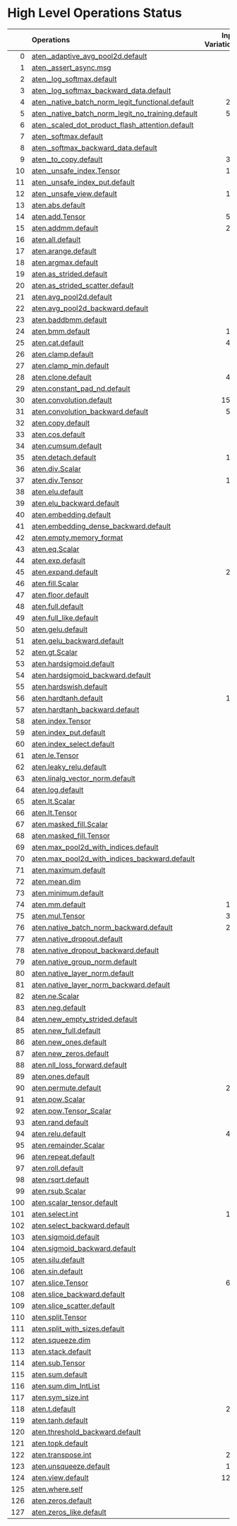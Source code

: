 # High Level Operations Status
|     | Operations                                                                                                           |   Input Variations |   Converted |   Removed |   Fallback | Completed   |   Score |
|----:|:---------------------------------------------------------------------------------------------------------------------|-------------------:|------------:|----------:|-----------:|:------------|--------:|
|   0 | [aten._adaptive_avg_pool2d.default](operations/aten._adaptive_avg_pool2d.default.md)                                 |                  1 |           0 |         1 |          0 | ✅          |    1    |
|   1 | [aten._assert_async.msg](operations/aten._assert_async.msg.md)                                                       |                  1 |           0 |         0 |          0 | ✘           |    0    |
|   2 | [aten._log_softmax.default](operations/aten._log_softmax.default.md)                                                 |                  2 |           0 |         1 |          0 | 🚧          |    0.5  |
|   3 | [aten._log_softmax_backward_data.default](operations/aten._log_softmax_backward_data.default.md)                     |                  1 |           0 |         0 |          0 | ✘           |    0    |
|   4 | [aten._native_batch_norm_legit_functional.default](operations/aten._native_batch_norm_legit_functional.default.md)   |                219 |           0 |         0 |          0 | ✘           |    0    |
|   5 | [aten._native_batch_norm_legit_no_training.default](operations/aten._native_batch_norm_legit_no_training.default.md) |                559 |         559 |         0 |          0 | ✅          |    1    |
|   6 | [aten._scaled_dot_product_flash_attention.default](operations/aten._scaled_dot_product_flash_attention.default.md)   |                 35 |           0 |         0 |          0 | ✘           |    0    |
|   7 | [aten._softmax.default](operations/aten._softmax.default.md)                                                         |                 78 |          45 |         0 |          0 | 🚧          |    0.58 |
|   8 | [aten._softmax_backward_data.default](operations/aten._softmax_backward_data.default.md)                             |                  8 |           0 |         0 |          0 | ✘           |    0    |
|   9 | [aten._to_copy.default](operations/aten._to_copy.default.md)                                                         |                301 |          98 |         9 |          0 | 🚧          |    0.36 |
|  10 | [aten._unsafe_index.Tensor](operations/aten._unsafe_index.Tensor.md)                                                 |                144 |           0 |         8 |          0 | 🚧          |    0.06 |
|  11 | [aten._unsafe_index_put.default](operations/aten._unsafe_index_put.default.md)                                       |                 18 |           0 |         0 |          0 | ✘           |    0    |
|  12 | [aten._unsafe_view.default](operations/aten._unsafe_view.default.md)                                                 |                133 |         127 |         0 |          0 | 🚧          |    0.95 |
|  13 | [aten.abs.default](operations/aten.abs.default.md)                                                                   |                  2 |           0 |         0 |          0 | ✘           |    0    |
|  14 | [aten.add.Tensor](operations/aten.add.Tensor.md)                                                                     |                554 |         383 |         3 |          0 | 🚧          |    0.7  |
|  15 | [aten.addmm.default](operations/aten.addmm.default.md)                                                               |                292 |         236 |         0 |          0 | 🚧          |    0.81 |
|  16 | [aten.all.default](operations/aten.all.default.md)                                                                   |                  1 |           0 |         0 |          1 | ✘           |    0    |
|  17 | [aten.arange.default](operations/aten.arange.default.md)                                                             |                  4 |           0 |         0 |          0 | ✘           |    0    |
|  18 | [aten.argmax.default](operations/aten.argmax.default.md)                                                             |                  3 |           0 |         0 |          0 | ✘           |    0    |
|  19 | [aten.as_strided.default](operations/aten.as_strided.default.md)                                                     |                 20 |          20 |         0 |          0 | ✅          |    1    |
|  20 | [aten.as_strided_scatter.default](operations/aten.as_strided_scatter.default.md)                                     |                 12 |           0 |         0 |          0 | ✘           |    0    |
|  21 | [aten.avg_pool2d.default](operations/aten.avg_pool2d.default.md)                                                     |                 16 |           0 |         0 |          0 | ✘           |    0    |
|  22 | [aten.avg_pool2d_backward.default](operations/aten.avg_pool2d_backward.default.md)                                   |                  8 |           0 |         0 |          0 | ✘           |    0    |
|  23 | [aten.baddbmm.default](operations/aten.baddbmm.default.md)                                                           |                  3 |           0 |         0 |          0 | ✘           |    0    |
|  24 | [aten.bmm.default](operations/aten.bmm.default.md)                                                                   |                165 |         102 |         0 |          0 | 🚧          |    0.62 |
|  25 | [aten.cat.default](operations/aten.cat.default.md)                                                                   |                421 |         356 |        11 |          0 | 🚧          |    0.87 |
|  26 | [aten.clamp.default](operations/aten.clamp.default.md)                                                               |                 23 |          23 |         0 |          0 | ✅          |    1    |
|  27 | [aten.clamp_min.default](operations/aten.clamp_min.default.md)                                                       |                  9 |           0 |         9 |          0 | ✅          |    1    |
|  28 | [aten.clone.default](operations/aten.clone.default.md)                                                               |                437 |         333 |         0 |          0 | 🚧          |    0.76 |
|  29 | [aten.constant_pad_nd.default](operations/aten.constant_pad_nd.default.md)                                           |                 66 |          41 |         0 |          0 | 🚧          |    0.62 |
|  30 | [aten.convolution.default](operations/aten.convolution.default.md)                                                   |               1553 |        1469 |         0 |          0 | 🚧          |    0.95 |
|  31 | [aten.convolution_backward.default](operations/aten.convolution_backward.default.md)                                 |                570 |           0 |         0 |          0 | ✘           |    0    |
|  32 | [aten.copy.default](operations/aten.copy.default.md)                                                                 |                 12 |           0 |         0 |          0 | ✘           |    0    |
|  33 | [aten.cos.default](operations/aten.cos.default.md)                                                                   |                  3 |           1 |         0 |          0 | 🚧          |    0.33 |
|  34 | [aten.cumsum.default](operations/aten.cumsum.default.md)                                                             |                  8 |           1 |         0 |          0 | 🚧          |    0.12 |
|  35 | [aten.detach.default](operations/aten.detach.default.md)                                                             |                120 |           0 |       113 |          0 | 🚧          |    0.94 |
|  36 | [aten.div.Scalar](operations/aten.div.Scalar.md)                                                                     |                 22 |           0 |         0 |          0 | ✘           |    0    |
|  37 | [aten.div.Tensor](operations/aten.div.Tensor.md)                                                                     |                128 |          89 |         2 |          0 | 🚧          |    0.71 |
|  38 | [aten.elu.default](operations/aten.elu.default.md)                                                                   |                  1 |           1 |         0 |          0 | ✅          |    1    |
|  39 | [aten.elu_backward.default](operations/aten.elu_backward.default.md)                                                 |                  1 |           0 |         0 |          0 | ✘           |    0    |
|  40 | [aten.embedding.default](operations/aten.embedding.default.md)                                                       |                 93 |          55 |         0 |          0 | 🚧          |    0.59 |
|  41 | [aten.embedding_dense_backward.default](operations/aten.embedding_dense_backward.default.md)                         |                  3 |           0 |         0 |          0 | ✘           |    0    |
|  42 | [aten.empty.memory_format](operations/aten.empty.memory_format.md)                                                   |                  1 |           0 |         0 |          0 | ✘           |    0    |
|  43 | [aten.eq.Scalar](operations/aten.eq.Scalar.md)                                                                       |                 13 |           9 |         0 |          0 | 🚧          |    0.69 |
|  44 | [aten.exp.default](operations/aten.exp.default.md)                                                                   |                 10 |           8 |         0 |          0 | 🚧          |    0.8  |
|  45 | [aten.expand.default](operations/aten.expand.default.md)                                                             |                291 |          64 |       144 |          0 | 🚧          |    0.71 |
|  46 | [aten.fill.Scalar](operations/aten.fill.Scalar.md)                                                                   |                  7 |           0 |         0 |          0 | ✘           |    0    |
|  47 | [aten.floor.default](operations/aten.floor.default.md)                                                               |                  1 |           1 |         0 |          0 | ✅          |    1    |
|  48 | [aten.full.default](operations/aten.full.default.md)                                                                 |                 10 |           5 |         1 |          0 | 🚧          |    0.6  |
|  49 | [aten.full_like.default](operations/aten.full_like.default.md)                                                       |                  6 |           0 |         0 |          0 | ✘           |    0    |
|  50 | [aten.gelu.default](operations/aten.gelu.default.md)                                                                 |                 55 |          44 |         0 |          0 | 🚧          |    0.8  |
|  51 | [aten.gelu_backward.default](operations/aten.gelu_backward.default.md)                                               |                 10 |           0 |         0 |          0 | ✘           |    0    |
|  52 | [aten.gt.Scalar](operations/aten.gt.Scalar.md)                                                                       |                  3 |           0 |         0 |          0 | ✘           |    0    |
|  53 | [aten.hardsigmoid.default](operations/aten.hardsigmoid.default.md)                                                   |                 15 |          15 |         0 |          0 | ✅          |    1    |
|  54 | [aten.hardsigmoid_backward.default](operations/aten.hardsigmoid_backward.default.md)                                 |                  9 |           0 |         0 |          0 | ✘           |    0    |
|  55 | [aten.hardswish.default](operations/aten.hardswish.default.md)                                                       |                 27 |          27 |         0 |          0 | ✅          |    1    |
|  56 | [aten.hardtanh.default](operations/aten.hardtanh.default.md)                                                         |                112 |         112 |         0 |          0 | ✅          |    1    |
|  57 | [aten.hardtanh_backward.default](operations/aten.hardtanh_backward.default.md)                                       |                 93 |           0 |         0 |          0 | ✘           |    0    |
|  58 | [aten.index.Tensor](operations/aten.index.Tensor.md)                                                                 |                 23 |           0 |        17 |          0 | 🚧          |    0.74 |
|  59 | [aten.index_put.default](operations/aten.index_put.default.md)                                                       |                  3 |           0 |         0 |          0 | ✘           |    0    |
|  60 | [aten.index_select.default](operations/aten.index_select.default.md)                                                 |                  1 |           0 |         1 |          0 | ✅          |    1    |
|  61 | [aten.le.Tensor](operations/aten.le.Tensor.md)                                                                       |                  1 |           0 |         0 |          0 | ✘           |    0    |
|  62 | [aten.leaky_relu.default](operations/aten.leaky_relu.default.md)                                                     |                 13 |          13 |         0 |          0 | ✅          |    1    |
|  63 | [aten.linalg_vector_norm.default](operations/aten.linalg_vector_norm.default.md)                                     |                 11 |           0 |         0 |          0 | ✘           |    0    |
|  64 | [aten.log.default](operations/aten.log.default.md)                                                                   |                  7 |           1 |         0 |          0 | 🚧          |    0.14 |
|  65 | [aten.lt.Scalar](operations/aten.lt.Scalar.md)                                                                       |                  6 |           0 |         0 |          0 | ✘           |    0    |
|  66 | [aten.lt.Tensor](operations/aten.lt.Tensor.md)                                                                       |                  1 |           0 |         0 |          0 | ✘           |    0    |
|  67 | [aten.masked_fill.Scalar](operations/aten.masked_fill.Scalar.md)                                                     |                 27 |          16 |         0 |          0 | 🚧          |    0.59 |
|  68 | [aten.masked_fill.Tensor](operations/aten.masked_fill.Tensor.md)                                                     |                  1 |           1 |         0 |          0 | ✅          |    1    |
|  69 | [aten.max_pool2d_with_indices.default](operations/aten.max_pool2d_with_indices.default.md)                           |                 45 |          26 |         0 |          0 | 🚧          |    0.58 |
|  70 | [aten.max_pool2d_with_indices_backward.default](operations/aten.max_pool2d_with_indices_backward.default.md)         |                 26 |           0 |         0 |          0 | ✘           |    0    |
|  71 | [aten.maximum.default](operations/aten.maximum.default.md)                                                           |                  4 |           0 |         0 |          0 | ✘           |    0    |
|  72 | [aten.mean.dim](operations/aten.mean.dim.md)                                                                         |                 87 |          80 |         0 |          0 | 🚧          |    0.92 |
|  73 | [aten.minimum.default](operations/aten.minimum.default.md)                                                           |                  6 |           0 |         0 |          0 | ✘           |    0    |
|  74 | [aten.mm.default](operations/aten.mm.default.md)                                                                     |                190 |         119 |         0 |          0 | 🚧          |    0.63 |
|  75 | [aten.mul.Tensor](operations/aten.mul.Tensor.md)                                                                     |                339 |         223 |         9 |          0 | 🚧          |    0.68 |
|  76 | [aten.native_batch_norm_backward.default](operations/aten.native_batch_norm_backward.default.md)                     |                219 |           0 |         0 |          0 | ✘           |    0    |
|  77 | [aten.native_dropout.default](operations/aten.native_dropout.default.md)                                             |                  1 |           0 |         0 |          0 | ✘           |    0    |
|  78 | [aten.native_dropout_backward.default](operations/aten.native_dropout_backward.default.md)                           |                  1 |           0 |         0 |          0 | ✘           |    0    |
|  79 | [aten.native_group_norm.default](operations/aten.native_group_norm.default.md)                                       |                 23 |           0 |         0 |          0 | ✘           |    0    |
|  80 | [aten.native_layer_norm.default](operations/aten.native_layer_norm.default.md)                                       |                 87 |          70 |         0 |          0 | 🚧          |    0.8  |
|  81 | [aten.native_layer_norm_backward.default](operations/aten.native_layer_norm_backward.default.md)                     |                 15 |           0 |         0 |          0 | ✘           |    0    |
|  82 | [aten.ne.Scalar](operations/aten.ne.Scalar.md)                                                                       |                  7 |           7 |         0 |          0 | ✅          |    1    |
|  83 | [aten.neg.default](operations/aten.neg.default.md)                                                                   |                  8 |           0 |         0 |          0 | ✘           |    0    |
|  84 | [aten.new_empty_strided.default](operations/aten.new_empty_strided.default.md)                                       |                  6 |           0 |         0 |          0 | ✘           |    0    |
|  85 | [aten.new_full.default](operations/aten.new_full.default.md)                                                         |                  3 |           0 |         3 |          0 | ✅          |    1    |
|  86 | [aten.new_ones.default](operations/aten.new_ones.default.md)                                                         |                  6 |           0 |         0 |          0 | ✘           |    0    |
|  87 | [aten.new_zeros.default](operations/aten.new_zeros.default.md)                                                       |                 40 |           0 |        39 |          0 | 🚧          |    0.97 |
|  88 | [aten.nll_loss_forward.default](operations/aten.nll_loss_forward.default.md)                                         |                  1 |           0 |         0 |          0 | ✘           |    0    |
|  89 | [aten.ones.default](operations/aten.ones.default.md)                                                                 |                  2 |           0 |         0 |          0 | ✘           |    0    |
|  90 | [aten.permute.default](operations/aten.permute.default.md)                                                           |                258 |         216 |         0 |          0 | 🚧          |    0.84 |
|  91 | [aten.pow.Scalar](operations/aten.pow.Scalar.md)                                                                     |                  1 |           0 |         0 |          0 | ✘           |    0    |
|  92 | [aten.pow.Tensor_Scalar](operations/aten.pow.Tensor_Scalar.md)                                                       |                 21 |           8 |         0 |          0 | 🚧          |    0.38 |
|  93 | [aten.rand.default](operations/aten.rand.default.md)                                                                 |                  1 |           0 |         0 |          0 | ✘           |    0    |
|  94 | [aten.relu.default](operations/aten.relu.default.md)                                                                 |                426 |         404 |         0 |          0 | 🚧          |    0.95 |
|  95 | [aten.remainder.Scalar](operations/aten.remainder.Scalar.md)                                                         |                  1 |           1 |         0 |          0 | ✅          |    1    |
|  96 | [aten.repeat.default](operations/aten.repeat.default.md)                                                             |                 13 |           8 |         3 |          0 | 🚧          |    0.85 |
|  97 | [aten.roll.default](operations/aten.roll.default.md)                                                                 |                 24 |          24 |         0 |          0 | ✅          |    1    |
|  98 | [aten.rsqrt.default](operations/aten.rsqrt.default.md)                                                               |                  9 |           6 |         0 |          0 | 🚧          |    0.67 |
|  99 | [aten.rsub.Scalar](operations/aten.rsub.Scalar.md)                                                                   |                 35 |          22 |         0 |          0 | 🚧          |    0.63 |
| 100 | [aten.scalar_tensor.default](operations/aten.scalar_tensor.default.md)                                               |                  1 |           0 |         0 |          0 | ✘           |    0    |
| 101 | [aten.select.int](operations/aten.select.int.md)                                                                     |                100 |          85 |         5 |          0 | 🚧          |    0.9  |
| 102 | [aten.select_backward.default](operations/aten.select_backward.default.md)                                           |                  2 |           0 |         0 |          0 | ✘           |    0    |
| 103 | [aten.sigmoid.default](operations/aten.sigmoid.default.md)                                                           |                 54 |          53 |         0 |          0 | 🚧          |    0.98 |
| 104 | [aten.sigmoid_backward.default](operations/aten.sigmoid_backward.default.md)                                         |                 11 |           0 |         0 |          0 | ✘           |    0    |
| 105 | [aten.silu.default](operations/aten.silu.default.md)                                                                 |                 14 |           1 |         0 |          0 | 🚧          |    0.07 |
| 106 | [aten.sin.default](operations/aten.sin.default.md)                                                                   |                  2 |           0 |         0 |          0 | ✘           |    0    |
| 107 | [aten.slice.Tensor](operations/aten.slice.Tensor.md)                                                                 |                650 |         254 |       164 |          0 | 🚧          |    0.64 |
| 108 | [aten.slice_backward.default](operations/aten.slice_backward.default.md)                                             |                 41 |           0 |         0 |          0 | ✘           |    0    |
| 109 | [aten.slice_scatter.default](operations/aten.slice_scatter.default.md)                                               |                 18 |           0 |        18 |          0 | ✅          |    1    |
| 110 | [aten.split.Tensor](operations/aten.split.Tensor.md)                                                                 |                 16 |           4 |         0 |          0 | 🚧          |    0.25 |
| 111 | [aten.split_with_sizes.default](operations/aten.split_with_sizes.default.md)                                         |                  3 |           0 |         0 |          0 | ✘           |    0    |
| 112 | [aten.squeeze.dim](operations/aten.squeeze.dim.md)                                                                   |                 18 |          18 |         0 |          0 | ✅          |    1    |
| 113 | [aten.stack.default](operations/aten.stack.default.md)                                                               |                 20 |          15 |         0 |          0 | 🚧          |    0.75 |
| 114 | [aten.sub.Tensor](operations/aten.sub.Tensor.md)                                                                     |                 51 |          36 |         2 |          0 | 🚧          |    0.75 |
| 115 | [aten.sum.default](operations/aten.sum.default.md)                                                                   |                  2 |           0 |         0 |          0 | ✘           |    0    |
| 116 | [aten.sum.dim_IntList](operations/aten.sum.dim_IntList.md)                                                           |                 54 |           0 |         0 |          0 | ✘           |    0    |
| 117 | [aten.sym_size.int](operations/aten.sym_size.int.md)                                                                 |                 28 |           0 |         0 |          0 | ✘           |    0    |
| 118 | [aten.t.default](operations/aten.t.default.md)                                                                       |                205 |         172 |         0 |          0 | 🚧          |    0.84 |
| 119 | [aten.tanh.default](operations/aten.tanh.default.md)                                                                 |                 16 |           9 |         0 |          0 | 🚧          |    0.56 |
| 120 | [aten.threshold_backward.default](operations/aten.threshold_backward.default.md)                                     |                 98 |           0 |         0 |          0 | ✘           |    0    |
| 121 | [aten.topk.default](operations/aten.topk.default.md)                                                                 |                  1 |           0 |         0 |          0 | ✘           |    0    |
| 122 | [aten.transpose.int](operations/aten.transpose.int.md)                                                               |                240 |         164 |         0 |          0 | 🚧          |    0.68 |
| 123 | [aten.unsqueeze.default](operations/aten.unsqueeze.default.md)                                                       |                172 |          93 |         4 |          0 | 🚧          |    0.56 |
| 124 | [aten.view.default](operations/aten.view.default.md)                                                                 |               1275 |         956 |         0 |          0 | 🚧          |    0.75 |
| 125 | [aten.where.self](operations/aten.where.self.md)                                                                     |                 13 |           0 |         0 |          0 | ✘           |    0    |
| 126 | [aten.zeros.default](operations/aten.zeros.default.md)                                                               |                 47 |          33 |         0 |          0 | 🚧          |    0.7  |
| 127 | [aten.zeros_like.default](operations/aten.zeros_like.default.md)                                                     |                  6 |           0 |         0 |          0 | ✘           |    0    |

